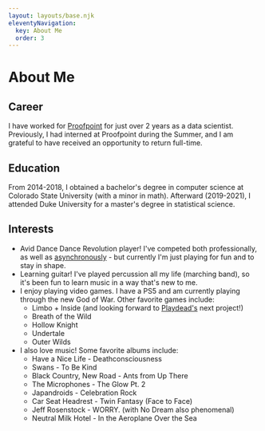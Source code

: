 ```yaml
---
layout: layouts/base.njk
eleventyNavigation:
  key: About Me
  order: 3
---
```

# About Me

## Career

I have worked for [Proofpoint](https://www.proofpoint.com/us) for just over 2 years as a data scientist. Previously, I had interned at Proofpoint during the Summer, and I am grateful to have received an opportunity to return full-time.

## Education

From 2014-2018, I obtained a bachelor's degree in computer science at Colorado State University (with a minor in math). Afterward (2019-2021), I attended Duke University for a master's degree in statistical science.

## Interests

- Avid Dance Dance Revolution player! I've competed both professionally, as well as [asynchronously](https://life4ddr.com/) - but currently I'm just playing for fun and to stay in shape.
- Learning guitar! I've played percussion all my life (marching band), so it's been fun to learn music in a way that's new to me.
- I enjoy playing video games. I have a PS5 and am currently playing through the new God of War. Other favorite games include:
  - Limbo + Inside (and looking forward to [Playdead's](https://playdead.com/) next project!)
  - Breath of the Wild
  - Hollow Knight
  - Undertale
  - Outer Wilds
- I also love music! Some favorite albums include:
  - Have a Nice Life - Deathconsciousness
  - Swans - To Be Kind
  - Black Country, New Road - Ants from Up There
  - The Microphones - The Glow Pt. 2
  - Japandroids - Celebration Rock
  - Car Seat Headrest - Twin Fantasy (Face to Face)
  - Jeff Rosenstock - WORRY. (with No Dream also phenomenal)
  - Neutral Milk Hotel - In the Aeroplane Over the Sea